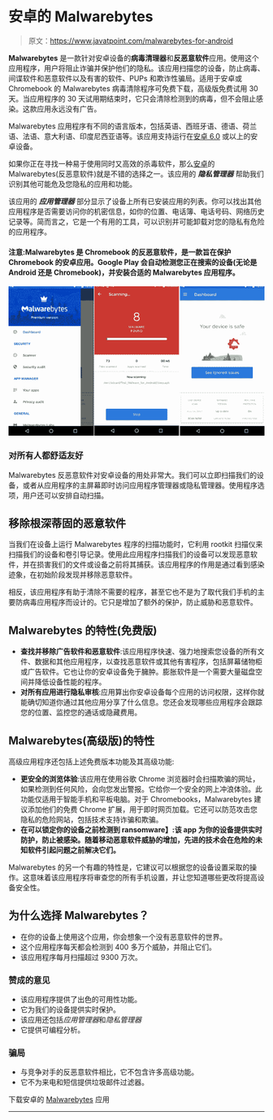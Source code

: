 # 安卓的 Malwarebytes

> 原文：<https://www.javatpoint.com/malwarebytes-for-android>

**Malwarebytes** 是一款针对安卓设备的**病毒清理器**和**反恶意软件**应用。使用这个应用程序，用户将阻止诈骗并保护他们的隐私。该应用扫描您的设备，防止病毒、间谍软件和恶意软件以及有害的软件、PUPs 和欺诈性骗局。适用于安卓或 Chromebook 的 Malwarebytes 病毒清除程序可免费下载，高级版免费试用 30 天。当应用程序的 30 天试用期结束时，它只会清除检测到的病毒，但不会阻止感染。这款应用永远没有广告。

Malwarebytes 应用程序有不同的语言版本，包括英语、西班牙语、德语、荷兰语、法语、意大利语、印度尼西亚语等。该应用支持运行在[安卓 6.0](https://www.javatpoint.com/android-marshmallow) 或以上的安卓设备。

如果你正在寻找一种易于使用同时又高效的杀毒软件，那么[安卓](https://www.javatpoint.com/android-tutorial)的 Malwarebytes(反恶意软件)就是不错的选择之一。该应用的 ***隐私管理器*** 帮助我们识别其他可能危及您隐私的应用和功能。

该应用的 ***应用管理器*** 部分显示了设备上所有已安装应用的列表。你可以找出其他应用程序是否需要访问你的机密信息，如你的位置、电话簿、电话号码、网络历史记录等。简而言之，它是一个有用的工具，可以识别并可能卸载对您的隐私有危险的应用程序。

#### 注意:Malwarebytes 是 Chromebook 的反恶意软件，是一款旨在保护 Chromebook 的安卓应用。Google Play 会自动检测您正在搜索的设备(无论是 Android 还是 Chromebook)，并安装合适的 Malwarebytes 应用程序。

![Malwarebytes for Android](img/2e8e1e87982d295aaff8da515091a818.png)

### 对所有人都舒适友好

Malwarebytes 反恶意软件对安卓设备的用处非常大。我们可以立即扫描我们的设备，或者从应用程序的主屏幕即时访问应用程序管理器或隐私管理器。使用程序选项，用户还可以安排自动扫描。

## 移除根深蒂固的恶意软件

当我们在设备上运行 Malwarebytes 程序的扫描功能时，它利用 rootkit 扫描仪来扫描我们的设备和卷引导记录。使用此应用程序扫描我们的设备可以发现恶意软件，并在损害我们的文件或设备之前将其捕获。该应用程序的作用是通过看到感染迹象，在初始阶段发现并移除恶意软件。

相反，该应用程序有助于清除不需要的程序，甚至它也不是为了取代我们手机的主要防病毒应用程序而设计的。它只是增加了额外的保护，防止威胁和恶意软件。

## Malwarebytes 的特性(免费版)

*   **查找并移除广告软件和恶意软件**:该应用程序快速、强力地搜索您设备的所有文件、数据和其他应用程序，以查找恶意软件或其他有害程序，包括屏幕储物柜或广告软件。它也让你的安卓设备免于臃肿。膨胀软件是一个需要大量磁盘空间并降低设备性能的程序。
*   **对所有应用进行隐私审核**:应用算出你安卓设备每个应用的访问权限，这样你就能确切知道你通过其他应用分享了什么信息。您还会发现哪些应用程序会跟踪您的位置、监控您的通话或隐藏费用。

## Malwarebytes(高级版)的特性

高级应用程序还包括上述免费版本功能及其高级功能:

*   **更安全的浏览体验**:该应用在使用谷歌 Chrome 浏览器时会扫描欺骗的网址，如果检测到任何风险，会向您发出警报。它给你一个安全的网上冲浪体验。此功能仅适用于智能手机和平板电脑。对于 Chromebooks，Malwarebytes 建议添加他们的免费 Chrome 扩展，用于即时网页加载。它还可以防范攻击您隐私的危险网站，包括技术支持诈骗和欺骗。
*   **在可以锁定你的设备之前检测到 ransomware】:该 app 为你的设备提供实时防护，防止被感染。随着移动恶意软件威胁的增加，先进的技术会在危险的未知软件引起问题之前解决它们。**

Malwarebytes 的另一个有趣的特性是，它建议可以根据您的设备设置采取的操作。这意味着该应用程序将审查您的所有手机设置，并让您知道哪些更改将提高设备安全性。

## 为什么选择 Malwarebytes？

*   在你的设备上使用这个应用，你会想象一个没有恶意软件的世界。
*   这个应用程序每天都会检测到 400 多万个威胁，并阻止它们。
*   该应用程序每月扫描超过 9300 万次。

### 赞成的意见

*   该应用程序提供了出色的可用性功能。
*   它为我们的设备提供实时保护。
*   该应用还包括*应用管理器*和*隐私管理器*
*   它提供可编程分析。

### 骗局

*   与竞争对手的反恶意软件相比，它不包含许多高级功能。
*   它不为来电和短信提供垃圾邮件过滤器。

下载安卓的 [Malwarebytes](https://play.google.com/store/apps/details?id=org.malwarebytes.antimalware) 应用

* * *